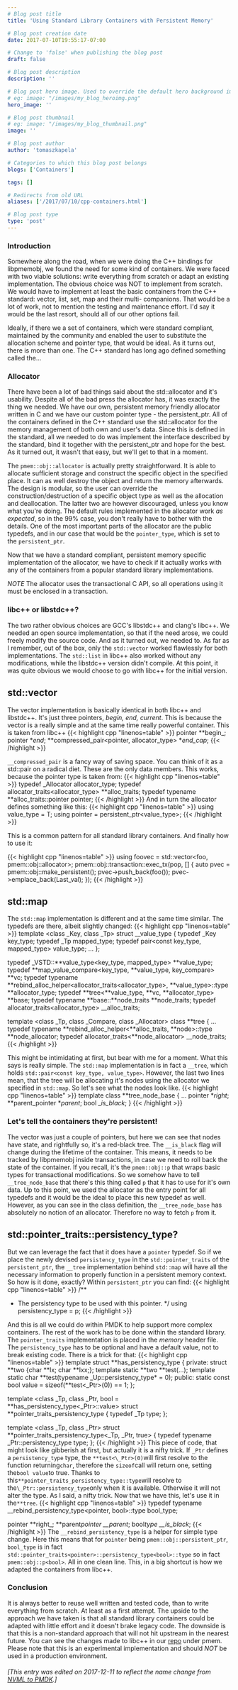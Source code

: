 ```yaml
---
# Blog post title
title: 'Using Standard Library Containers with Persistent Memory'

# Blog post creation date
date: 2017-07-10T19:55:17-07:00

# Change to 'false' when publishing the blog post
draft: false

# Blog post description
description: ''

# Blog post hero image. Used to override the default hero background image.
# eg: image: "/images/my_blog_heroimg.png"
hero_image: ''

# Blog post thumbnail
# eg: image: "/images/my_blog_thumbnail.png"
image: ''

# Blog post author
author: 'tomaszkapela'

# Categories to which this blog post belongs
blogs: ['Containers']

tags: []

# Redirects from old URL
aliases: ['/2017/07/10/cpp-containers.html']

# Blog post type
type: 'post'
---
```


### Introduction

Somewhere along the road, when we were doing the C++ bindings for libpmemobj, we found the need for some kind of containers. We were faced with two viable solutions: write everything from scratch or adapt an existing implementation. The obvious choice was NOT to implement from scratch. We would have to implement at least the basic containers from the C++ standard: vector, list, set, map and their multi- companions. That would be a lot of work, not to mention the testing and maintenance effort. I'd say it would be the last resort, should all of our other options fail.

Ideally, if there we a set of containers, which were standard compliant, maintained by the community and enabled the user to substitute the allocation scheme and pointer type, that would be ideal. As it turns out, there is more than one. The C++ standard has long ago defined something called the...

### Allocator

There have been a lot of bad things said about the std::allocator and it's usability. Despite all of the bad press the allocator has, it was exactly the thing we needed. We have our own, persistent memory friendly allocator written in C and we have our custom pointer type - the persistent_ptr. All of the containers defined in the C++ standard use the std::allocator for the memory management of both own and user's data. Since this is defined in the standard, all we needed to do was implement the interface described by the standard, bind it together with the persistent_ptr and hope for the best. As it turned out, it wasn't that easy, but we'll get to that in a moment.

The `pmem::obj::allocator` is actually pretty straightforward. It is able to allocate sufficient storage and construct the specific object in the specified place. It can as well destroy the object and return the memory afterwards. The design is modular, so the user can override the construction/destruction of a specific object type as well as the allocation and deallocation. The latter two are however discouraged, unless you know what you're doing. The default rules implemented in the allocator work _as expected_, so in the 99% case, you don't really have to bother with the details. One of the most important parts of the allocator are the public typedefs, and in our case that would be the `pointer_type`, which is set to the `persistent_ptr`.

Now that we have a standard compliant, persistent memory specific implementation of the allocator, we have to check if it actually works with any of the containers from a popular standard library implementations.

_NOTE_
The allocator uses the transactional C API, so all operations using it must be enclosed in a transaction.

### libc++ or libstdc++?

The two rather obvious choices are GCC's libstdc++ and clang's libc++. We needed an open source implementation, so that if the need arose, we could freely modify the source code. And as it turned out, we needed to. As far as I remember, out of the box, only the `std::vector` worked flawlessly for both implementations. The `std::list` in libc++ also worked without any modifications, while the libstdc++ version didn't compile. At this point, it was quite obvious we would choose to go with libc++ for the initial version.

## std::vector

The vector implementation is basically identical in both libc++ and libstdc++. It's just three pointers, _begin, end, current_. This is because the vector is a really simple and at the same time really powerful container. This is taken from libc++
{{< highlight cpp "linenos=table" >}}
pointer **begin\_;
pointer **end*;
**compressed_pair<pointer, allocator_type> **end_cap*;
{{< /highlight >}}

`__compressed_pair` is a fancy way of saving space. You can think of it as a std::pair on a radical diet. These are the only data members. This works, because the pointer type is taken from:
{{< highlight cpp "linenos=table" >}}
typedef \_Allocator allocator_type;
typedef allocator_traits<allocator_type> **alloc_traits;
typedef typename **alloc_traits::pointer pointer;
{{< /highlight >}}
And in turn the allocator defines something like this:
{{< highlight cpp "linenos=table" >}}
using value_type = T;
using pointer = persistent_ptr<value_type>;
{{< /highlight >}}

This is a common pattern for all standard library containers. And finally how to use it:

{{< highlight cpp "linenos=table" >}}
using foovec = std::vector<foo, pmem::obj::allocator<foo>>;
pmem::obj::transaction::exec_tx(pop, [] {
auto pvec = pmem::obj::make_persistent<foovec>();
pvec->push_back(foo());
pvec->emplace_back(Last_val);
});
{{< /highlight >}}

## std::map

The `std::map` implementation is different and at the same time similar. The typedefs are there, albeit slightly changed:
{{< highlight cpp "linenos=table" >}}
template <class \_Key, class \_Tp>
struct \_\_value_type
{
typedef \_Key key_type;
typedef \_Tp mapped_type;
typedef pair<const key_type, mapped_type> value_type;
...
};

typedef \_VSTD::**value_type<key_type, mapped_type> **value_type;
typedef **map_value_compare<key_type, **value_type, key_compare> **vc;
typedef typename **rebind_alloc_helper<allocator_traits<allocator_type>,
**value_type>::type **allocator_type;
typedef **tree<**value_type, **vc, **allocator_type> **base;
typedef typename **base::**node_traits **node_traits;
typedef allocator_traits<allocator_type> \_\_alloc_traits;

template <class \_Tp, class \_Compare, class \_Allocator>
class **tree
{
...
typedef typename **rebind_alloc_helper<**alloc_traits, **node>::type **node_allocator;
typedef allocator_traits<**node_allocator> \_\_node_traits;
{{< /highlight >}}

This might be intimidating at first, but bear with me for a moment. What this says is really simple. The `std::map` implementation is in fact a `__tree`, which holds `std::pair<const key_type, value_type>`. However, the last two lines mean, that the tree will be allocating it's nodes using the allocator we specified in `std::map`. So let's see what the nodes look like.
{{< highlight cpp "linenos=table" >}}
template <class _VoidPtr>
class **tree_node_base
{
...
pointer **right*;
**parent_pointer **parent*;
bool \__is_black_;
}
{{< /highlight >}}

### Let's tell the containers they're persistent!

The vector was just a couple of pointers, but here we can see that nodes have state, and rightfully so, it's a red-black tree. The `__is_black` flag will change during the lifetime of the container. This means, it needs to be tracked by libpmemobj inside transactions, in case we need to roll back the state of the container. If you recall, it's the `pmem::obj::p` that wraps basic types for transactional modifications. So we somehow have to tell `__tree_node_base` that there's this thing called `p` that it has to use for it's own data. Up to this point, we used the allocator as the entry point for all typedefs and it would be the ideal to place this new typedef as well. However, as you can see in the class definition, the `__tree_node_base` has absolutely no notion of an allocator. Therefore no way to fetch `p` from it.

## std::pointer_traits::persistency_type?

But we can leverage the fact that it does have a `pointer` typedef. So if we place the newly devised `persistency_type` in the `std::pointer_traits` of the `persistent_ptr`, the `__tree` implementation behind `std::map` will have all the necessary information to properly function in a persistent memory context. So how is it done, exactly? Within `persistent_ptr` you can find:
{{< highlight cpp "linenos=table" >}}
/\*\*

- The persistency type to be used with this pointer.
  \*/
  using persistency_type = p<T>;
  {{< /highlight >}}

And this is all we could do within PMDK to help support more complex containers. The rest of the work has to be done within the standard library. The `pointer_traits` implementation is placed in the _memory_ header file. The `persistency_type` has to be optional and have a default value, not to break existing code. There is a trick for that:
{{< highlight cpp "linenos=table" >}}
template <class _Ptr>
struct **has_persistency_type
{
private:
struct **two {char **lx; char **lxx;};
template <class _Up> static **two **test(...);
template <class _Up> static char **test(typename \_Up::persistency_type\* = 0);
public:
static const bool value = sizeof(**test<\_Ptr>(0)) == 1;
};

template <class \_Tp, class \_Ptr, bool = **has_persistency_type<\_Ptr>::value>
struct **pointer_traits_persistency_type
{
typedef \_Tp type;
};

template <class \_Tp, class \_Ptr>
struct **pointer_traits_persistency_type<\_Tp, \_Ptr, true>
{
typedef typename \_Ptr::persistency_type type;
};
{{< /highlight >}}
This piece of code, that might look like gibberish at first, but actually it is a nifty trick. If `_Ptr` defines a `persistency_type` type, the `**test<\_Ptr>(0)`will first resolve to the function returning`char`, therefore the `sizeof`call will return one, setting the`bool value`to true. Thanks to this`**pointer_traits_persistency_type::type`will resolve to the`\_Ptr::persistency_type`only when it is available. Otherwise it will not alter the type. As I said, a nifty trick. Now that we have this, let's use it in the`**tree`.
{{< highlight cpp "linenos=table" >}}
typedef typename \_\_rebind_persistency_type<pointer, bool>::type bool_type;

pointer **right\_;
**parent*pointer \_\_parent*;
bool*type \_\_is_black*;
{{< /highlight >}}
The `__rebind_persistency_type` is a helper for simple type change. Here this means that for `pointer` being `pmem::obj::persistent_ptr`, `bool_type` is in fact `std::pointer_traits<pointer>::persistency_type<bool>::type` so in fact `pmem::obj::p<bool>`. All in one clean line. This, in a big shortcut is how we adapted the containers from libc++.

### Conclusion

It is always better to reuse well written and tested code, than to write everything from scratch. At least as a first attempt. The upside to the approach we have taken is that all standard library containers could be adapted with little effort and it doesn't brake legacy code. The downside is that this is a non-standard approach that will not hit upstream in the nearest future. You can see the changes made to libc++ in our [repo][33a989af] under pmem. Please note that this is an experimental implementation and should _NOT_ be used in a production environment.

[33a989af]: https://github.com/pmem/libcxx 'Pmem libc++'

###### [This entry was edited on 2017-12-11 to reflect the name change from [NVML to PMDK](/blog/2017/12/announcing-the-persistent-memory-development-kit).]
